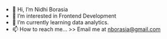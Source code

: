 - 👋 Hi, I’m Nidhi Borasia
- 👀 I’m interested in Frontend Development
- 🌱 I’m currently learning data analytics.
- 📫 How to reach me... >> Email me at nborasia@gmail.com

<!---
NidhiBorasia103/NidhiBorasia103 is a ✨ special ✨ repository because its `README.md` (this file) appears on your GitHub profile.
You can click the Preview link to take a look at your changes.
--->
